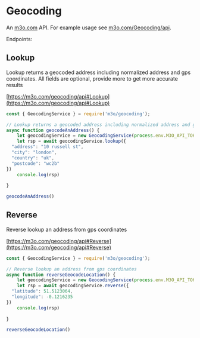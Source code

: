 # Geocoding

An [m3o.com](https://m3o.com) API. For example usage see [m3o.com/Geocoding/api](https://m3o.com/Geocoding/api).

Endpoints:

## Lookup

Lookup returns a geocoded address including normalized address and gps coordinates. All fields are optional, provide more to get more accurate results


[https://m3o.com/geocoding/api#Lookup](https://m3o.com/geocoding/api#Lookup)

```js
const { GeocodingService } = require('m3o/geocoding');

// Lookup returns a geocoded address including normalized address and gps coordinates. All fields are optional, provide more to get more accurate results
async function geocodeAnAddress() {
	let geocodingService = new GeocodingService(process.env.M3O_API_TOKEN)
	let rsp = await geocodingService.lookup({
  "address": "10 russell st",
  "city": "london",
  "country": "uk",
  "postcode": "wc2b"
})
	console.log(rsp)
	
}

geocodeAnAddress()
```
## Reverse

Reverse lookup an address from gps coordinates


[https://m3o.com/geocoding/api#Reverse](https://m3o.com/geocoding/api#Reverse)

```js
const { GeocodingService } = require('m3o/geocoding');

// Reverse lookup an address from gps coordinates
async function reverseGeocodeLocation() {
	let geocodingService = new GeocodingService(process.env.M3O_API_TOKEN)
	let rsp = await geocodingService.reverse({
  "latitude": 51.5123064,
  "longitude": -0.1216235
})
	console.log(rsp)
	
}

reverseGeocodeLocation()
```
